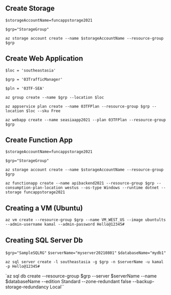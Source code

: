 ## Create Storage

`$storageAccountName=funcappstorage2021`

`$grp="StorageGroup"`

`az storage account create --name $storageAccountName --resource-group $grp`

## Create Web Application

`$loc = 'southeastasia'`

`$grp = '03TrafficManager'`

`$pln = '03TF-SEA'`

`az group create --name $grp --location $loc`

`az appservice plan create --name 03TFPlan --resource-group $grp --location $loc --sku Free`

`az webapp create --name seasiaapp2021 --plan 03TFPlan --resource-group $grp`

## Create Function App

`$storageAccountName=funcappstorage2021`

`$grp="StorageGroup"`

`az storage account create --name $storageAccountName --resource-group $grp`

`az functionapp create --name apibackend2021 --resource-group $grp --consumption-plan-location westus --os-type Windows --runtime dotnet --storage funcappstorage2021`

## Creating a VM (Ubuntu)

`az vm create --resource-group $grp --name VM_WEST_US --image ubuntults --admin-username kamal --admin-password Hello@12345#`

## Creating SQL Server Db
`$grp="SampleSQLRG"`
`$serverName="myserver20210801"`
`$databaseName="mydb1"`

`az sql server create -l southeastasia -g $grp -n $serverName -u kamal -p Hello@12345#`

`az sql db create --resource-group $grp --server $serverName --name $databaseName --edition Standard --zone-redundant false --backup-storage-redundancy Local``
